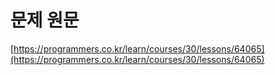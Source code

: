 # 문제 원문

[https://programmers.co.kr/learn/courses/30/lessons/64065](https://programmers.co.kr/learn/courses/30/lessons/64065)
